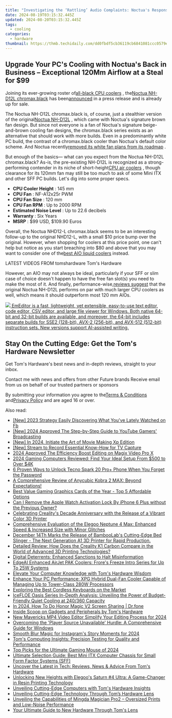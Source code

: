 ```yaml
---
title: "Investigating the ‘Rattling’ Audio Complaints: Noctua's Response for Its New NH-D15 G2 Air Cooling Solution"
date: 2024-08-19T03:15:32.445Z
updated: 2024-08-20T03:15:32.445Z
tags:
  - cooling
categories:
  - hardware
thumbnail: https://thmb.techidaily.com/dd0fbdf5cb36119cb6841081ccc0579ed7b5b44574bcc137517a05ce80e5ff57.jpg
---
```


## Upgrade Your PC's Cooling with Noctua's Back in Business – Exceptional 120Mm Airflow at a Steal for $99

Joining its ever-growing roster of[all-black CPU coolers](https://www.tomshardware.com/pc-components/cooling/noctua-releases-blacked-out-nh-d9l-and-nh-l9x65-chromablack-cpu-coolers) , the[Noctua NH-D12L chromax.black](https://target.georiot.com/Proxy.ashx?tsid=45723&GR%5FURL=https%3A%2F%2Famazon.com%2Fdp%2FB0CVKZ9T3Q%3Ftag%3Dhawk-future-20%26ascsubtag%3Dtomshardware-us-9816298357526699486-20) has been[announced](https://noctua.at/en/noctua-presents-nh-d12l-chromax-black-cpu-cooler) in a press release and is already up for sale.

 The Noctua NH-D12L chromax.black is, of course, just a stealthier version of the original[Noctua NH-D12L](https://www.tomshardware.com/news/noctua-nh-d12l-cpu-cooler) , which came with Noctua's signature brown fan design. But since not everyone is a fan of Noctua's signature beige-and-brown cooling fan designs, the chromax.black series exists as an alternative that should work with more builds. Even in a predominantly white PC build, the contrast of a chromax.black cooler than Noctua's default color scheme. And Noctua recently[removed its white fan plans from its roadmap](https://www.tomshardware.com/news/noctua-white-fans-roadmap) .

 But enough of the basics— what can you expect from the Noctua NH-D12L chromax.black? As-is, the pre-existing NH-D12L is recognized as a strong-performing contender in its niche of short-height[CPU air coolers](https://www.tomshardware.com/reviews/best-cpu-coolers,4181.html) , though clearance for its 120mm fan may still be too much to ask of some Mini ITX and other SFF PC builds. Let's dig into some proper specs.

* **CPU Cooler Height** : 145 mm
* **CPU Fan** : NF-A12x25r PWM
* **CPU Fan Size** : 120 mm
* **CPU Fan RPM** : Up to 2000 RPM
* **Estimated Noise Level** : Up to 22.6 decibels
* **Warranty** : Six Years
* **MSRP** : $99 USD, $109.90 Euros

 Overall, the Noctua NHD12-L chromax.black seems to be an interesting follow-up to the original NHD12-L, with a small $10 price bump over the original. However, when shopping for coolers at this price point, one can't help but notice as you start breaching into $80 and above that you may want to consider one of the[best AIO liquid coolers](https://www.tomshardware.com/best-picks/best-aio-coolers) instead.

 LATEST VIDEOS FROM tomshardware Tom's Hardware

 However, an AIO may not always be ideal, particularly if your SFF or slim case of choice doesn't happen to have the free fan slot(s) you need to make the most of it. And finally, performance-wise,[reviews suggest](https://youtu.be/xZQwKgf%5FIYU?t=380) that the original Noctua NH-D12L performs on par with much larger CPU coolers as well, which means it should outperform most 120 mm AIOs.

<!-- affiliate ads begin -->
<a href="https://shop.emeditor.com/order/checkout.php?PRODS=4610657&QTY=1&AFFILIATE=108875&CART=1"><img src="https://www.emeditor.com/wp-content/uploads/2024/06/emeditor_chat_ai.png" border="0">
EmEditor is a fast, lightweight, yet extensible, easy-to-use text editor, code editor, CSV editor, and large file viewer for Windows. Both native 64-bit and 32-bit builds are available, and moreover, the 64-bit includes separate builds for SSE2 (128-bit), AVX-2 (256-bit), and AVX-512 (512-bit) instruction sets. New versions support AI-assisted writing.</a>
<!-- affiliate ads end -->
## Stay On the Cutting Edge: Get the Tom's Hardware Newsletter

 Get Tom's Hardware's best news and in-depth reviews, straight to your inbox.

 Contact me with news and offers from other Future brands  Receive email from us on behalf of our trusted partners or sponsors

 By submitting your information you agree to the[Terms & Conditions](https://futureplc.com/terms-conditions/) and[Privacy Policy](https://futureplc.com/privacy-policy/) and are aged 16 or over.


<ins class="adsbygoogle"
     style="display:block"
     data-ad-format="autorelaxed"
     data-ad-client="ca-pub-7571918770474297"
     data-ad-slot="1223367746"></ins>



<ins class="adsbygoogle"
     style="display:block"
     data-ad-client="ca-pub-7571918770474297"
     data-ad-slot="8358498916"
     data-ad-format="auto"
     data-full-width-responsive="true"></ins>

<span class="atpl-alsoreadstyle">Also read:</span>
<div><ul>
<li><a href="https://facebook-video-content.techidaily.com/new-2023-strategy-easily-discovering-what-youve-lately-watched-on-fb/"><u>[New] 2023 Strategy  Easily Discovering What You've Lately Watched on Fb</u></a></li>
<li><a href="https://youtube-lab.techidaily.com/024-approved-the-step-by-step-guide-to-youtube-gamers-broadcasting/"><u>[New] 2024 Approved  The Step-by-Step Guide to YouTube Gamers' Broadcasting</u></a></li>
<li><a href="https://article-knowledge.techidaily.com/new-in-2024-initiate-the-art-of-movie-making-xp-edition/"><u>[New] In 2024, Initiate the Art of Movie Making  Xp Edition</u></a></li>
<li><a href="https://screen-mirroring-recording.techidaily.com/new-stream-to-record-essential-know-how-for-tv-capture/"><u>[New] Stream to Record  Essential Know-How for TV Capture</u></a></li>
<li><a href="https://some-guidance.techidaily.com/2024-approved-the-efficiency-boost-editing-on-magix-video-pro-x/"><u>2024 Approved  The Efficiency Boost  Editing on Magix Video Pro X</u></a></li>
<li><a href="https://hardware-tips.techidaily.com/2024-gaming-computers-reviewed-find-your-ideal-setup-from-500-to-over-4k/"><u>2024 Gaming Computers Reviewed: Find Your Ideal Setup From $500 to Over $4K</u></a></li>
<li><a href="https://unlock-android.techidaily.com/6-proven-ways-to-unlock-tecno-spark-20-proplus-phone-when-you-forget-the-password-by-drfone-android/"><u>6 Proven Ways to Unlock Tecno Spark 20 Pro+ Phone When You Forget the Password</u></a></li>
<li><a href="https://hardware-tips.techidaily.com/a-comprehensive-review-of-anycubic-kobra-2-max-beyond-expectations/"><u>A Comprehensive Review of Anycubic Kobra 2 MAX: Beyond Expectations!</u></a></li>
<li><a href="https://hardware-tips.techidaily.com/best-value-gaming-graphics-cards-of-the-year-top-5-affordable-options/"><u>Best Value Gaming Graphics Cards of the Year - Top 5 Affordable Options</u></a></li>
<li><a href="https://apple-account.techidaily.com/can-i-remove-the-apple-watch-activation-lock-by-iphone-6-plus-without-the-previous-owner-by-drfone-ios/"><u>Can I Remove the Apple Watch Activation Lock By iPhone 6 Plus without the Previous Owner?</u></a></li>
<li><a href="https://hardware-tips.techidaily.com/celebrating-crealitys-decade-anniversary-with-the-release-of-a-vibrant-color-3d-printer/"><u>Celebrating Creality's Decade Anniversary with the Release of a Vibrant Color 3D Printer</u></a></li>
<li><a href="https://hardware-tips.techidaily.com/comprehensive-evaluation-of-the-elegoo-neptune-4-max-enhanced-speed-and-increased-size-with-minor-glitches/"><u>Comprehensive Evaluation of the Elegoo Neptune 4 Max: Enhanced Speed & Increased Size with Minor Glitches</u></a></li>
<li><a href="https://hardware-tips.techidaily.com/december-14th-marks-the-release-of-bamboolabs-cutting-edge-bed-slinger-the-next-generation-a1-3d-printer-for-rapid-production/"><u>December 14Th Marks the Release of BambooLab's Cutting-Edge Bed Slinger - The Next Generation A1 3D Printer for Rapid Production.</u></a></li>
<li><a href="https://hardware-tips.techidaily.com/detailed-review-how-does-the-creality-k1-carbon-compare-in-the-world-of-advanced-3d-printing-technologies/"><u>Detailed Review: How Does the Creality K1 Carbon Compare in the World of Advanced 3D Printing Technologies?</u></a></li>
<li><a href="https://facebook.techidaily.com/digital-deterrents-enhanced-sanctions-to-halt-misinformation/"><u>Digital Deterrents: Enhanced Sanctions to Halt Misinformation</u></a></li>
<li><a href="https://hardware-tips.techidaily.com/edgeai-enhanced-airjet-pak-coolers-frores-freeze-intro-series-for-up-to-25w-systems/"><u>EdgeAI Enhanced AirJet PAK Coolers: Frore's Freeze Intro Series for Up To 25W Systems</u></a></li>
<li><a href="https://hardware-tips.techidaily.com/elevate-your-computer-knowledge-with-toms-hardware-wisdom/"><u>Elevate Your Computer Knowledge with Tom's Hardware Wisdom</u></a></li>
<li><a href="https://hardware-tips.techidaily.com/enhance-your-pc-performance-xpg-hybrid-dual-fan-cooler-capable-of-managing-up-to-tower-class-280w-processors/"><u>Enhance Your PC Performance: XPG Hybrid Dual-Fan Cooler Capable of Managing Up to Tower-Class 280W Processors</u></a></li>
<li><a href="https://hardware-tips.techidaily.com/exploring-the-best-cordless-keyboards-on-the-market/"><u>Exploring the Best Cordless Keyboards on the Market</u></a></li>
<li><a href="https://hardware-tips.techidaily.com/icefloe-oasis-series-in-depth-analysis-unveiling-the-power-of-budget-friendly-quiet-cooling-at-240360-capacity/"><u>IceFLOE Oasis Series In-Depth Analysis: Unveiling the Power of Budget-Friendly Quiet Cooling at 240/360 Capacity</u></a></li>
<li><a href="https://screen-mirror.techidaily.com/in-2024-how-to-do-honor-magic-v2-screen-sharing-drfone-by-drfone-android/"><u>In 2024, How To Do Honor Magic V2 Screen Sharing | Dr.fone</u></a></li>
<li><a href="https://hardware-tips.techidaily.com/inside-scoop-on-gadgets-and-peripherals-by-toms-hardware/"><u>Inside Scoop on Gadgets and Peripherals by Tom's Hardware</u></a></li>
<li><a href="https://smart-video-editing.techidaily.com/new-mavericks-mp4-video-editor-simplify-your-editing-process-for-2024/"><u>New Mavericks MP4 Video Editor Simplify Your Editing Process for 2024</u></a></li>
<li><a href="https://win-howtos.techidaily.com/overcoming-the-player-source-unavailable-hurdle-a-comprehensive-guide-for-windows/"><u>Overcoming the 'Player Source Unavailable' Hurdle: A Comprehensive Guide for Windows</u></a></li>
<li><a href="https://instagram-video-recordings.techidaily.com/smooth-blur-magic-for-instagrams-story-moments-for-2024/"><u>Smooth Blur Magic for Instagram's Story Moments for 2024</u></a></li>
<li><a href="https://hardware-tips.techidaily.com/toms-computing-insights-precision-testing-for-quality-and-performance/"><u>Tom's Computing Insights: Precision Testing for Quality and Performance</u></a></li>
<li><a href="https://hardware-tips.techidaily.com/top-picks-for-the-ultimate-gaming-mouse-of-2024/"><u>Top Picks for the Ultimate Gaming Mouse of 2024</u></a></li>
<li><a href="https://hardware-tips.techidaily.com/ultimate-selection-guide-best-mini-itx-computer-chassis-for-small-form-factor-systems-sff/"><u>Ultimate Selection Guide: Best Mini ITX Computer Chassis for Small Form Factor Systems (SFF)</u></a></li>
<li><a href="https://hardware-tips.techidaily.com/uncover-the-latest-in-tech-reviews-news-and-advice-from-toms-hardware/"><u>Uncover the Latest in Tech: Reviews, News & Advice From Tom's Hardware</u></a></li>
<li><a href="https://hardware-tips.techidaily.com/unlocking-new-heights-with-elegoos-saturn-4-ultra-a-game-changer-in-resin-printing-technology/"><u>Unlocking New Heights with Elegoo's Saturn #4 Ultra: A Game-Changer in Resin Printing Technology</u></a></li>
<li><a href="https://hardware-tips.techidaily.com/unveiling-cutting-edge-computers-with-toms-hardware-insights/"><u>Unveiling Cutting-Edge Computers with Tom's Hardware Insights</u></a></li>
<li><a href="https://hardware-tips.techidaily.com/unveiling-cutting-edge-technology-through-toms-hardware-lens/"><u>Unveiling Cutting-Edge Technology Through Tom’s Hardware Lens</u></a></li>
<li><a href="https://hardware-tips.techidaily.com/unveiling-the-capabilities-of-mingda-magician-pro2-oversized-prints-and-low-noise-performance/"><u>Unveiling the Capabilities of Mingda Magician Pro2 – Oversized Prints and Low-Noise Performance</u></a></li>
<li><a href="https://hardware-tips.techidaily.com/your-ultimate-guide-to-new-hardware-through-toms-lens/"><u>Your Ultimate Guide to New Hardware Through Tom's Lens</u></a></li>
</ul></div>
